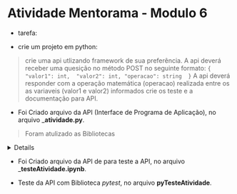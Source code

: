 # Atividade Mentorama - Modulo 6

* tarefa:

* crie um projeto em python:
 > crie uma api utlizando framework de sua preferência.
 > A api deverá receber uma quesição no método POST no seguinte formato:
`{ 
    "valor1": int, 
    "valor2": int,
    "operacao": string 
    }`
 > A api deverá responder com a operação matemática (operacao) realizada entre os as variaveis (valor1 e valor2) informados crie os teste e a documentação para API.

* Foi Criado arquivo da API (Interface de Programa de Aplicação), no arquivo ___atividade.py__. 
> Foram atulizado as Bibliotecas
 <details>
    ```    from fastapi import FastAPI
           from pydantic import BaseModel 
    ``` 
 </details> 

* Foi Criado arquivo da API de para teste a API, no arquivo ___testeAtividade.ipynb__.

* Teste da API com Biblioteca _pytest_, no arquivo __pyTesteAtividade__.